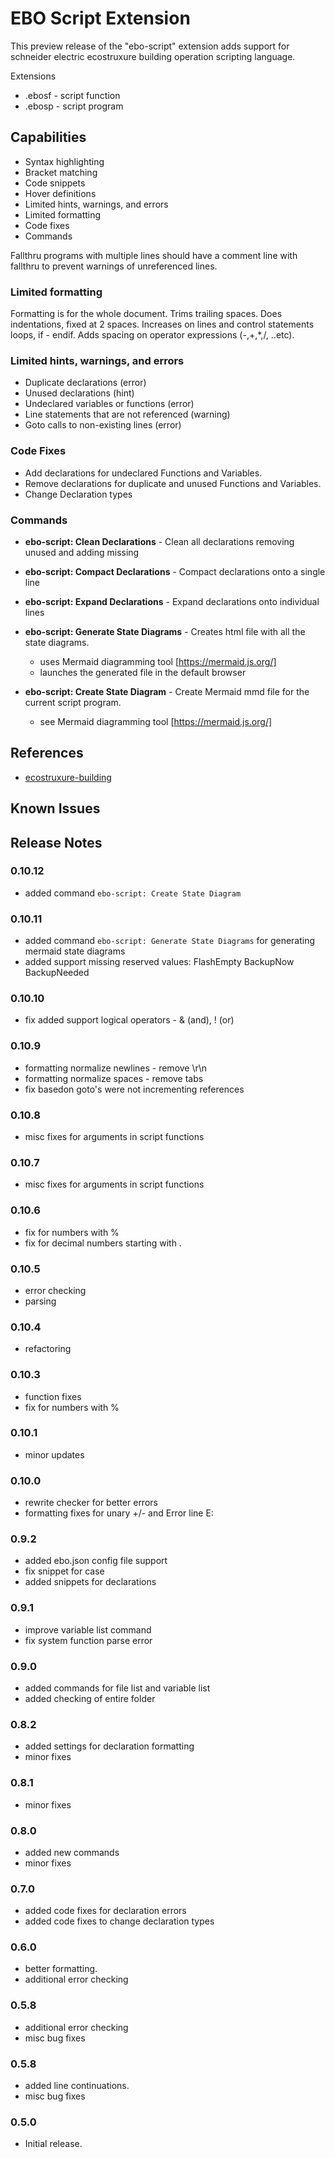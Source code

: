 # EBO Script Extension

This preview release of the "ebo-script" extension adds support for schneider electric ecostruxure building operation scripting language.

Extensions
+ .ebosf - script function
+ .ebosp - script program

## Capabilities
+ Syntax highlighting
+ Bracket matching
+ Code snippets
+ Hover definitions
+ Limited hints, warnings, and errors
+ Limited formatting
+ Code fixes
+ Commands

Fallthru programs with multiple lines should have a comment line with fallthru to prevent warnings of unreferenced lines.

### Limited formatting

Formatting is for the whole document. Trims trailing spaces. Does indentations, fixed at 2 spaces. Increases on lines and control statements loops, if - endif. Adds spacing on operator expressions (-,+,*,/, ..etc). 

### Limited hints, warnings, and errors

 + Duplicate declarations (error)
 + Unused declarations (hint)
 + Undeclared variables or functions (error)
 + Line statements that are not referenced (warning)
 + Goto calls to non-existing lines (error)

### Code Fixes

 + Add declarations for undeclared Functions and Variables.
 + Remove declarations for duplicate and unused Functions and Variables.
 + Change Declaration types  

### Commands

- __ebo-script: Clean Declarations__ - Clean all declarations removing unused and adding missing 

- __ebo-script: Compact Declarations__ - Compact declarations onto a single line

- __ebo-script: Expand Declarations__ - Expand declarations onto individual lines

- __ebo-script: Generate State Diagrams__ - Creates html file with all the state diagrams. 
    - uses Mermaid diagramming tool [https://mermaid.js.org/]
    - launches the generated file in the default browser

- __ebo-script: Create State Diagram__ - Create Mermaid mmd file for the current script program. 
    - see Mermaid diagramming tool [https://mermaid.js.org/]

## References

 + [ecostruxure-building](https://ecostruxure-building-help.se.com/bms/home/index.castle?locale=en-US&productversion=3.1)

## Known Issues


## Release Notes

### 0.10.12

- added command `ebo-script: Create State Diagram`

### 0.10.11

- added command `ebo-script: Generate State Diagrams` for generating mermaid state diagrams
- added support missing reserved values: FlashEmpty BackupNow BackupNeeded

### 0.10.10

- fix added support logical operators - & (and), ! (or)

### 0.10.9

- formatting normalize newlines - remove \r\n
- formatting normalize spaces - remove tabs
- fix basedon goto's were not incrementing references

### 0.10.8

- misc fixes for arguments in script functions 

### 0.10.7

- misc fixes for arguments in script functions 
### 0.10.6

- fix for numbers with % 
- fix for decimal numbers starting with . 
### 0.10.5

- error checking 
- parsing 
### 0.10.4

- refactoring 
### 0.10.3

- function fixes 
- fix for numbers with % 

### 0.10.1

- minor updates  

### 0.10.0

- rewrite checker for better errors  
- formatting fixes for unary +/- and Error line E: 

### 0.9.2

- added ebo.json config file support  
- fix snippet for case
- added snippets for declarations

### 0.9.1

- improve variable list command  
- fix system function parse error

### 0.9.0

- added commands for file list and variable list 
- added checking of entire folder

### 0.8.2

- added settings for declaration formatting 
- minor fixes 

### 0.8.1

- minor fixes 

### 0.8.0

- added new commands
- minor fixes

### 0.7.0

- added code fixes for declaration errors
- added code fixes to change declaration types

### 0.6.0

- better formatting.
- additional error checking

### 0.5.8

- additional error checking
- misc bug fixes

### 0.5.8

- added line continuations.
- misc bug fixes

### 0.5.0

- Initial release.

